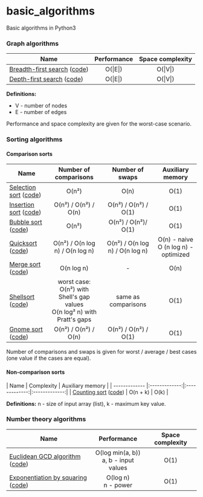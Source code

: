 basic_algorithms
================

Basic algorithms in Python3


### Graph algorithms
| Name        | Performance | Space complexity |
| ------------- |:-------------:|:-------------:|
| [Breadth-first search](http://en.wikipedia.org/wiki/Breadth-first_search) ([code](./basic_algorithms/graph/bfs.py)) | O(&#124;E&#124;) | O(&#124;V&#124;) |
| [Depth-first search](http://en.wikipedia.org/wiki/Depth-first_search) ([code](./basic_algorithms/graph/dfs.py)) | O(&#124;E&#124;) | O(&#124;V&#124;) |

**Definitions:**
* V - number of nodes
* E - number of edges

Performance and space complexity are given for the worst-case scenario.


### Sorting algorithms
#### Comparison sorts
| Name        | Number of comparisons | Number of swaps | Auxiliary memory |
| ------------- |:-------------:|:-------------:|:-------------:|
| [Selection sort](http://en.wikipedia.org/wiki/Selection_sort) ([code](./basic_algorithms/sorting/selection_sort.py)) | O(n²) | O(n) | O(1) |
| [Insertion sort](http://en.wikipedia.org/wiki/Insertion_sort) ([code](./basic_algorithms/sorting/insertion_sort.py)) | O(n²) / O(n²) / O(n) | O(n²) / O(n²) / O(1) | O(1) |
| [Bubble sort](http://en.wikipedia.org/wiki/Bubble_sort) ([code](./basic_algorithms/sorting/bubble_sort.py)) | O(n²) | O(n²) / O(n²)/ O(1) | O(1) |
| [Quicksort](http://en.wikipedia.org/wiki/Quicksort) ([code](./basic_algorithms/sorting/quicksort.py)) | O(n²) / O(n log n) / O(n log n) | O(n²) / O(n log n) / O(n log n) | O(n) - naive <br/> O (n log n) - optimized |
| [Merge sort](http://en.wikipedia.org/wiki/Merge_sort) ([code](./basic_algorithms/sorting/merge_sort.py)) | O(n log n) | - | O(n) |
| [Shellsort](http://en.wikipedia.org/wiki/Shellsort) ([code](./basic_algorithms/sorting/shellsort.py)) | worst case: <br/> O(n²) with Shell's gap values <br/> O(n log² n) with Pratt's gaps | same as comparisons | O(1) |
| [Gnome sort](http://en.wikipedia.org/wiki/Gnome_sort) ([code](./basic_algorithms/sorting/gnome_sort.py)) | O(n²) / O(n²) / O(n) | O(n²) / O(n²) / O(1) | O(1) |

Number of comparisons and swaps is given for worst / average / best cases (one value if the cases are equal).

#### Non-comparison sorts
| Name        | Complexity | Auxiliary memory |
| ------------- |:-------------:|:-------------:|:-------------:|
| [Counting sort](http://en.wikipedia.org/wiki/Counting_sort) ([code](./basic_algorithms/sorting/counting_sort.py)) | O(n + k) | O(k) |


**Definitions:**
n - size of input array (list), k - maximum key value.


### Number theory algorithms
| Name        | Performance | Space complexity |
| ------------- |:-------------:|:-------------:|
| [Euclidean GCD algorithm](http://en.wikipedia.org/wiki/Euclidean_algorithm) ([code](./basic_algorithms/number_theory/gcd.py)) | O(log min(a, b)) <br/> a, b - input values | O(1) |
| [Exponentiation by squaring](http://en.wikipedia.org/wiki/Exponentiation_by_squaring) ([code](./basic_algorithms/number_theory/exp_by_squaring.py)) | O(log n) <br/> n - power | O(1) |
